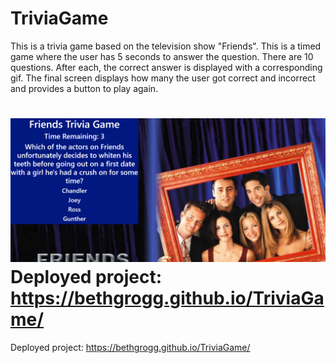 # TriviaGame

This is a trivia game based on the television show "Friends".  This is a timed game where the user has 5 seconds to answer the question.  There are 10 questions.  After each, the correct answer is displayed with a corresponding gif.  The final screen displays how many the user got correct and incorrect and provides a button to play again.

![Friends Trivia Game](/Friends_Trivia.png)
Deployed project: https://bethgrogg.github.io/TriviaGame/
=======




Deployed project: https://bethgrogg.github.io/TriviaGame/

